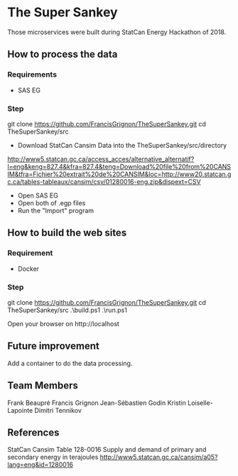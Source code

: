 # The Super Sankey

Those microservices were built during StatCan Energy Hackathon of 2018.

## How to process the data

### Requirements

- SAS EG

### Step

git clone https://github.com/FrancisGrignon/TheSuperSankey.git
cd TheSuperSankey/src

- Download StatCan Cansim Data into the TheSuperSankey/src/directory

http://www5.statcan.gc.ca/access_acces/alternative_alternatif?l=eng&keng=827.4&kfra=827.4&teng=Download%20file%20from%20CANSIM&tfra=Fichier%20extrait%20de%20CANSIM&loc=http://www20.statcan.gc.ca/tables-tableaux/cansim/csv/01280016-eng.zip&dispext=CSV

- Open SAS EG
- Open both of .egp files
-   Run the "Import" program

## How to build the web sites

### Requirement

- Docker

### Step

git clone https://github.com/FrancisGrignon/TheSuperSankey.git
cd TheSuperSankey/src
.\build.ps1
.\run.ps1

Open your browser on http://localhost

## Future improvement

Add a container to do the data processing.

## Team Members

Frank Beaupré
Francis Grignon
Jean-Sébastien Godin
Kristin Loiselle-Lapointe
Dimitri Tennikov

## References

StatCan Cansim Table 128-0016 Supply and demand of primary and secondary energy in terajoules
http://www5.statcan.gc.ca/cansim/a05?lang=eng&id=1280016
